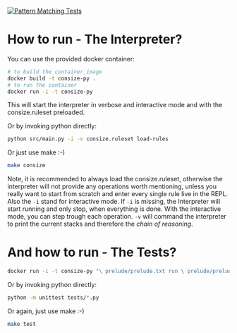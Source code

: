 [![Pattern Matching Tests](https://github.com/GlancingMind/consize-py/actions/workflows/docker-image.yml/badge.svg?branch=pattern-matching)](https://github.com/GlancingMind/consize-py/actions/workflows/docker-image.yml)

# How to run - The Interpreter?

You can use the provided docker container:

```bash
# to build the container image
docker build -t consize-py .
# to run the container
docker run -i -t consize-py
```

This will start the interpreter in verbose and interactive mode and with the consize.ruleset preloaded.

Or by invoking python directly:

```bash
python src/main.py -i -v consize.ruleset load-rules
```

Or just use make :-)

```bash
make consize
```

Note, it is recommended to always load the consize.ruleset, otherwise the interpreter will not provide any operations worth mentioning, unless you really want to start from scratch and enter every single rule live in the REPL. Also the `-i` stand for interactive mode. If `-i` is missing, the Interpreter will start running and only stop, when everything is done. With the interactive mode, you can step trough each operation. `-v` will command the interpreter to print the current stacks and therefore the *chain of reasoning*.

# And how to run - The Tests?

```bash
docker run -i -t consize-py "\ prelude/prelude.txt run \ prelude/prelude-test.txt run"
```

Or by invoking python directly:

```bash
python -m unittest tests/*.py
```

Or again, just use make :-)

```bash
make test
```
